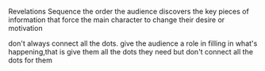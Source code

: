 


Revelations Sequence
the order the audience discovers the key pieces of information that force the main character to change their desire or motivation 

don't always connect all the dots.
give the audience a role in filling in what's happening,that is give them all the dots they need but don't connect all the dots for them

















